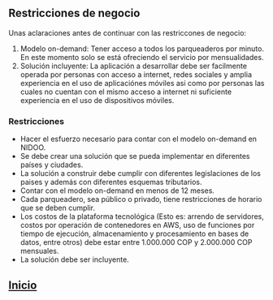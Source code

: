 ## Restricciones de negocio

Unas aclaraciones antes de continuar con las restriccones de negocio:

1. Modelo on-demand: Tener acceso a todos los parqueaderos por minuto. En este momento solo se está ofreciendo el servicio por mensualidades.
2. Solución incluyente: La aplicación a desarrollar debe ser facilmente operada por personas con acceso a internet, redes sociales y amplia experiencia en el uso de aplicaciónes móviles asi como por personas las cuales no cuentan con el mismo acceso a internet ni suficiente experiencia en el uso de dispositivos móviles.

### Restricciones

* Hacer el esfuerzo necesario para contar con el modelo on-demand en NIDOO.
* Se debe crear una solución que se pueda implementar en diferentes países y ciudades.
* La solución a construir debe cumplir con diferentes legislaciones de los paises y además con diferentes esquemas tributarios.
* Contar con el modelo on-demand en menos de 12 meses.
* Cada parqueadero, sea público o privado, tiene restricciones de horario que se deben cumplir.
* Los costos de la plataforma tecnológica (Esto es: arrendo de servidores, costos por operación de contenedores en AWS, uso de funciones por tiempo de ejecución, almacenamiento y procesamiento en bases de datos, entre otros) debe estar entre 1.000.000 COP y 2.000.000 COP mensuales.
* La solución debe ser incluyente.

## [Inicio](index.md)